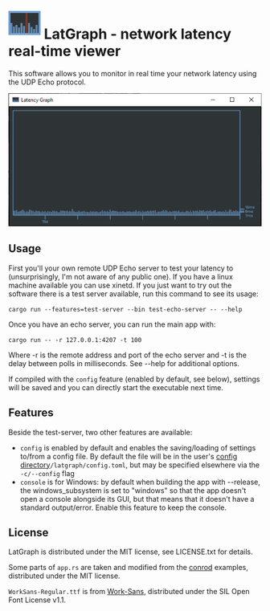 ![](src/resources/icon.png)
LatGraph - network latency real-time viewer
=======================================

This software allows you to monitor in real time your network latency using the UDP Echo protocol.

![](sample_view.png)

Usage
-----

First you'll your own remote UDP Echo server to test your latency to (unsurprisingly, I'm not aware of any public one). If you have a linux machine available you can use xinetd. If you just want to try out the software there is a test server available, run this command to see its usage:

    cargo run --features=test-server --bin test-echo-server -- --help

Once you have an echo server, you can run the main app with:

    cargo run -- -r 127.0.0.1:4207 -t 100

Where -r is the remote address and port of the echo server and -t is the delay between polls in milliseconds. See --help for additional options.

If compiled with the `config` feature (enabled by default, see below), settings will be saved and you can directly start the executable next time.

Features
--------

Beside the test-server, two other features are available:
 * `config` is enabled by default and enables the saving/loading of settings to/from a config file. By default the file will be in the user's [config directory](https://docs.rs/dirs/3.0.1/dirs/fn.config_dir.html)`/latgraph/config.toml`, but may be specified elsewhere via the `-c/--config` flag
 * `console` is for Windows: by default when building the app with --release, the windows_subsystem is set to "windows" so that the app doesn't open a console alongside its GUI, but that means that it doesn't have a standard output/error. Enable this feature to keep the console.

License
-------

LatGraph is distributed under the MIT license, see LICENSE.txt for details.

Some parts of `app.rs` are taken and modified from the [conrod](https://github.com/PistonDevelopers/conrod) examples, distributed under the MIT license.

`WorkSans-Regular.ttf` is from [Work-Sans](https://github.com/weiweihuanghuang/Work-Sans), distributed under the SIL Open Font License v1.1.
